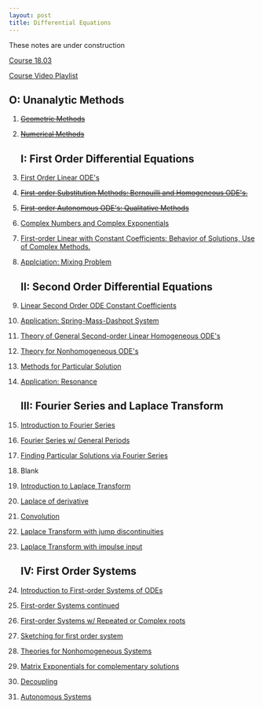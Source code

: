```yaml
---
layout: post
title: Differential Equations
---
```

<span class="newthought">These notes</span> are under construction

<!-- [Youtube Video Playlist](https://www.youtube.com/playlist?list=PLUl4u3cNGP63oTpyxCMLKt_JmB0WtSZfG) -->

<!-- [Course Homepage](https://ocw.mit.edu/resources/res-18-009-learn-differential-equations-up-close-with-gilbert-strang-and-cleve-moler-fall-2015/index.htm) -->

[Course 18.03](https://ocw.mit.edu/courses/mathematics/18-03sc-differential-equations-fall-2011/index.htm)

[Course Video Playlist](https://www.youtube.com/playlist?list=PLEC88901EBADDD980)

## O: Unanalytic Methods 

1. ~~[Geometric Methods](UnitI/geometric_methods)~~

2. ~~[Numerical Methods](UnitI/numerical_methods)~~
   
   ## I: First Order Differential Equations

3. [First Order Linear ODE's](UnitI/3_first_order_linear_odes)

4. ~~[First-order Substitution Methods: Bernouilli and Homogeneous ODE's.](UnitI/first_order_substitution_methods)~~

5. ~~[First-order Autonomous ODE's: Qualitative Methods](UnitI/autonomous_ode)~~

6. [Complex Numbers and Complex Exponentials](UnitI/complex_numbers_and_complex_exponentials)

7. [First-order Linear with Constant Coefficients: Behavior of Solutions, Use of Complex Methods.](UnitI/constant_coefficients)

8. [Applciation: Mixing Problem](UnitI/continuation)

   ## II: Second Order Differential Equations

9.  [Linear Second Order ODE Constant Coefficients](UnitI/9_second_order_ode_constant_coefficients)

10. [Application: Spring-Mass-Dashpot System](UnitI/10_spring_mass_dashpot)

11. [Theory of General Second-order Linear Homogeneous ODE's](UnitI/11_theory_of_second_order_ode)

12. [Theory for Nonhomogeneous ODE's](UnitI/12_theory_inhomogeneous)

13. [Methods for Particular Solution](UnitI/13_particular_solutions)

14. [Application: Resonance](UnitI/14_Resonance)
    
    ## III: Fourier Series and Laplace Transform

15. [Introduction to Fourier Series](UnitIII/15_intro_to_fourier_series)

16. [Fourier Series w/ General Periods](UnitIII/16_fourier_general_period)

17. [Finding Particular Solutions via Fourier Series](UnitIII/17_particular_sol_via_fs)

18. Blank

19. [Introduction to Laplace Transform](UnitIII//19_intro_to_laplace_transform)

20. [Laplace of derivative](UnitIII/20_derivative_formulas)

21. [Convolution](UnitIII/21_convolution)

22. [Laplace Transform with jump discontinuities](UnitIII/22_jump_discontinuities)

23. [Laplace Transform with impulse input](UnitIII/23_impulse)
    
    ## IV: First Order Systems

24. [Introduction to First-order Systems of ODEs](UnitIV/24_introduction_to_first_order_system)

25. [First-order Systems continued](UnitIV/25_first_order_system_continued)

26. [First-order Systems w/ Repeated or Complex roots](UnitIV/26_first_order_system_repeated_complex_roots)

27. [Sketching for first order system](UnitIV/27_sketch.md)

28. [Theories for Nonhomogeneous Systems](UnitIV/28_theory_for_nonhomogeneous_system)

29. [Matrix Exponentials for complementary solutions](UnitIV/29_matrix_exponentials)

30. [Decoupling](UnitIV/30_decoupling)

31. [Autonomous Systems](UnitIV/31_autonomous)